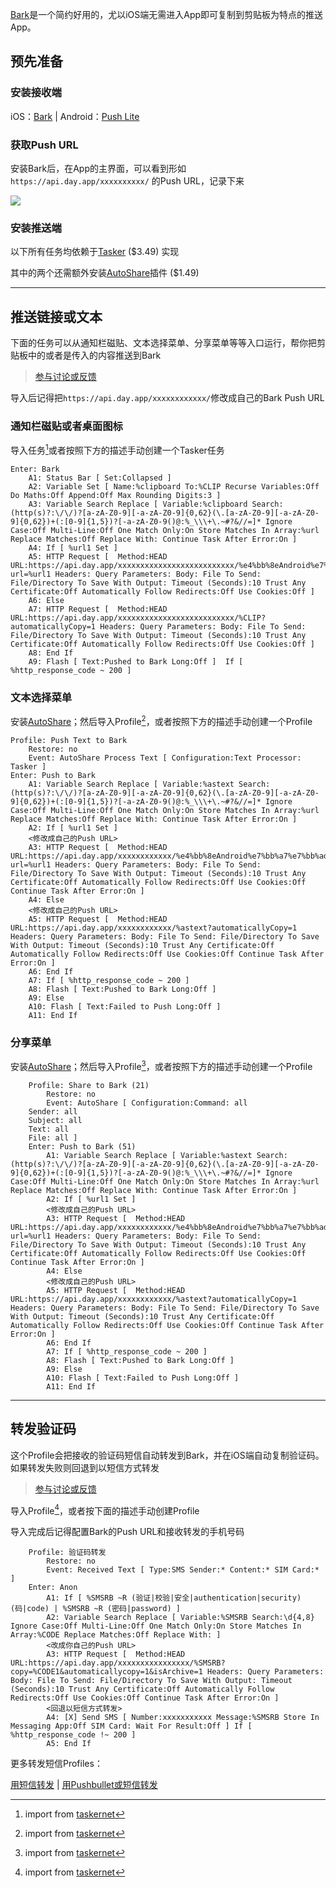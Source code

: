 [^1]: import from [taskernet](https://taskernet.com/shares/?user=AS35m8kd%2B%2B8TCtuKD5vi%2BgxDuL5p9VAa8vrSP6viIGO6nBMQGv6ntB%2BfsCHAjiN7MZx1YA%3D%3D&id=Task%3ABark)
[^2]: import from [taskernet](https://taskernet.com/shares/?user=AS35m8kd%2B%2B8TCtuKD5vi%2BgxDuL5p9VAa8vrSP6viIGO6nBMQGv6ntB%2BfsCHAjiN7MZx1YA%3D%3D&id=Profile%3APush+Text+to+Bark)
[^3]: import from [taskernet](https://taskernet.com/shares/?user=AS35m8kd%2B%2B8TCtuKD5vi%2BgxDuL5p9VAa8vrSP6viIGO6nBMQGv6ntB%2BfsCHAjiN7MZx1YA%3D%3D&id=Profile%3AShare+to+Bark)
[^4]: import from [taskernet](https://taskernet.com/shares/?user=AS35m8kd%2B%2B8TCtuKD5vi%2BgxDuL5p9VAa8vrSP6viIGO6nBMQGv6ntB%2BfsCHAjiN7MZx1YA%3D%3D&id=Profile%3A%E9%AA%8C%E8%AF%81%E7%A0%81%E8%BD%AC%E5%8F%91)

[Bark](https://github.com/Finb/Bark)是一个简约好用的，尤以iOS端无需进入App即可复制到剪贴板为特点的推送App。

## 预先准备

### 安装接收端

iOS：[Bark](https://apps.apple.com/cn/app/id1403753865) | Android：[Push Lite](https://github.com/xlvecle/PushLite/releases)

### 获取Push URL

安装Bark后，在App的主界面，可以看到形如 ```https://api.day.app/xxxxxxxxxx/``` 的Push URL，记录下来

![](https://wx3.sinaimg.cn/mw690/0060lm7Tly1g0bu1cv28lj30om0j6gng.jpg)

### 安装推送端

以下所有任务均依赖于[Tasker](https://play.google.com/store/apps/details?id=net.dinglisch.android.taskerm) ($3.49) 实现

其中的两个还需额外安装[AutoShare](https://play.google.com/store/apps/details?id=com.joaomgcd.autoshare)插件 ($1.49)

---

## 推送链接或文本

下面的任务可以从通知栏磁贴、文本选择菜单、分享菜单等等入口运行，帮你把剪贴板中的或者是传入的内容推送到Bark

> [参与讨论或反馈](https://meta.appinn.net/t/19189)

导入后记得把```https://api.day.app/xxxxxxxxxxxx/```修改成自己的Bark Push URL

### 通知栏磁贴或者桌面图标

导入任务[^1]或者按照下方的描述手动创建一个Tasker任务


```
Enter: Bark
	A1: Status Bar [ Set:Collapsed ] 
	A2: Variable Set [ Name:%clipboard To:%CLIP Recurse Variables:Off Do Maths:Off Append:Off Max Rounding Digits:3 ] 
	A3: Variable Search Replace [ Variable:%clipboard Search:(http(s)?:\/\/)?[a-zA-Z0-9][-a-zA-Z0-9]{0,62}(\.[a-zA-Z0-9][-a-zA-Z0-9]{0,62})+(:[0-9]{1,5})?[-a-zA-Z0-9()@:%_\\\+\.~#?&//=]* Ignore Case:Off Multi-Line:Off One Match Only:On Store Matches In Array:%url Replace Matches:Off Replace With: Continue Task After Error:On ] 
	A4: If [ %url1 Set ]
	A5: HTTP Request [  Method:HEAD URL:https://api.day.app/xxxxxxxxxxxxxxxxxxxxxxxxxx/%e4%bb%8eAndroid%e7%bb%a7%e7%bb%ad?url=%url1 Headers: Query Parameters: Body: File To Send: File/Directory To Save With Output: Timeout (Seconds):10 Trust Any Certificate:Off Automatically Follow Redirects:Off Use Cookies:Off ] 
	A6: Else 
	A7: HTTP Request [  Method:HEAD URL:https://api.day.app/xxxxxxxxxxxxxxxxxxxxxxxxxx/%CLIP?automaticallyCopy=1 Headers: Query Parameters: Body: File To Send: File/Directory To Save With Output: Timeout (Seconds):10 Trust Any Certificate:Off Automatically Follow Redirects:Off Use Cookies:Off ] 
	A8: End If 
	A9: Flash [ Text:Pushed to Bark Long:Off ]  If [ %http_response_code ~ 200 ]
```

### 文本选择菜单

安装[AutoShare](https://play.google.com/store/apps/details?id=com.joaomgcd.autoshare)；然后导入Profile[^2]，或者按照下方的描述手动创建一个Profile

```
Profile: Push Text to Bark
	Restore: no
	Event: AutoShare Process Text [ Configuration:Text Processor: Tasker ]
Enter: Push to Bark
	A1: Variable Search Replace [ Variable:%astext Search:(http(s)?:\/\/)?[a-zA-Z0-9][-a-zA-Z0-9]{0,62}(\.[a-zA-Z0-9][-a-zA-Z0-9]{0,62})+(:[0-9]{1,5})?[-a-zA-Z0-9()@:%_\\\+\.~#?&//=]* Ignore Case:Off Multi-Line:Off One Match Only:On Store Matches In Array:%url Replace Matches:Off Replace With: Continue Task After Error:On ] 
	A2: If [ %url1 Set ]
	<修改成自己的Push URL>
	A3: HTTP Request [  Method:HEAD URL:https://api.day.app/xxxxxxxxxxxx/%e4%bb%8eAndroid%e7%bb%a7%e7%bb%ad?url=%url1 Headers: Query Parameters: Body: File To Send: File/Directory To Save With Output: Timeout (Seconds):10 Trust Any Certificate:Off Automatically Follow Redirects:Off Use Cookies:Off Continue Task After Error:On ] 
	A4: Else 
	<修改成自己的Push URL>
	A5: HTTP Request [  Method:HEAD URL:https://api.day.app/xxxxxxxxxxxx/%astext?automaticallyCopy=1 Headers: Query Parameters: Body: File To Send: File/Directory To Save With Output: Timeout (Seconds):10 Trust Any Certificate:Off Automatically Follow Redirects:Off Use Cookies:Off Continue Task After Error:On ] 
	A6: End If 
	A7: If [ %http_response_code ~ 200 ]
	A8: Flash [ Text:Pushed to Bark Long:Off ] 
	A9: Else 
	A10: Flash [ Text:Failed to Push Long:Off ] 
	A11: End If 
```

### 分享菜单

安装[AutoShare](https://play.google.com/store/apps/details?id=com.joaomgcd.autoshare)；然后导入Profile[^3]，或者按照下方的描述手动创建一个Profile

```
    Profile: Share to Bark (21)
    	Restore: no
    	Event: AutoShare [ Configuration:Command: all
    Sender: all
    Subject: all
    Text: all
    File: all ]
    Enter: Push to Bark (51)
    	A1: Variable Search Replace [ Variable:%astext Search:(http(s)?:\/\/)?[a-zA-Z0-9][-a-zA-Z0-9]{0,62}(\.[a-zA-Z0-9][-a-zA-Z0-9]{0,62})+(:[0-9]{1,5})?[-a-zA-Z0-9()@:%_\\\+\.~#?&//=]* Ignore Case:Off Multi-Line:Off One Match Only:On Store Matches In Array:%url Replace Matches:Off Replace With: Continue Task After Error:On ] 
    	A2: If [ %url1 Set ]
    	<修改成自己的Push URL>
    	A3: HTTP Request [  Method:HEAD URL:https://api.day.app/xxxxxxxxxxxx/%e4%bb%8eAndroid%e7%bb%a7%e7%bb%ad?url=%url1 Headers: Query Parameters: Body: File To Send: File/Directory To Save With Output: Timeout (Seconds):10 Trust Any Certificate:Off Automatically Follow Redirects:Off Use Cookies:Off Continue Task After Error:On ] 
    	A4: Else 
    	<修改成自己的Push URL>
    	A5: HTTP Request [  Method:HEAD URL:https://api.day.app/xxxxxxxxxxxx/%astext?automaticallyCopy=1 Headers: Query Parameters: Body: File To Send: File/Directory To Save With Output: Timeout (Seconds):10 Trust Any Certificate:Off Automatically Follow Redirects:Off Use Cookies:Off Continue Task After Error:On ] 
    	A6: End If 
    	A7: If [ %http_response_code ~ 200 ]
    	A8: Flash [ Text:Pushed to Bark Long:Off ] 
    	A9: Else 
    	A10: Flash [ Text:Failed to Push Long:Off ] 
    	A11: End If 
```

---

## 转发验证码

这个Profile会把接收的验证码短信自动转发到Bark，并在iOS端自动复制验证码。如果转发失败则回退到以短信方式转发

> [参与讨论或反馈](https://meta.appinn.net/t/19650)

导入Profile[^4]，或者按下面的描述手动创建Profile

导入完成后记得配置Bark的Push URL和接收转发的手机号码

```
    Profile: 验证码转发
    	Restore: no
    	Event: Received Text [ Type:SMS Sender:* Content:* SIM Card:* ]
    Enter: Anon
    	A1: If [ %SMSRB ~R (验证|校验|安全|authentication|security)(码|code) | %SMSRB ~R (密码|password) ]
    	A2: Variable Search Replace [ Variable:%SMSRB Search:\d{4,8} Ignore Case:Off Multi-Line:Off One Match Only:On Store Matches In Array:%CODE Replace Matches:Off Replace With: ] 
    	<改成你自己的Push URL>
    	A3: HTTP Request [  Method:HEAD URL:https://api.day.app/xxxxxxxxxxxxxxxx/%SMSRB?copy=%CODE1&automaticallycopy=1&isArchive=1 Headers: Query Parameters: Body: File To Send: File/Directory To Save With Output: Timeout (Seconds):10 Trust Any Certificate:Off Automatically Follow Redirects:Off Use Cookies:Off Continue Task After Error:On ] 
    	<回退以短信方式转发>
    	A4: [X] Send SMS [ Number:xxxxxxxxxxx Message:%SMSRB Store In Messaging App:Off SIM Card: Wait For Result:Off ] If [ %http_response_code !~ 200 ]
    	A5: End If 
```

更多转发短信Profiles：

[用短信转发](../offline-sms-forward/) | [用Pushbullet或短信转发](../pushbullet/#短信转发)